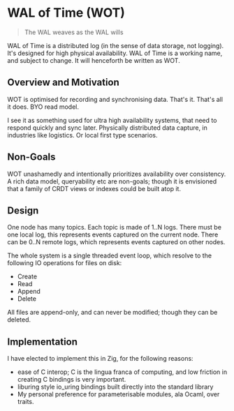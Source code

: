 # WAL of Time (WOT)

> The WAL weaves as the WAL wills

WAL of Time is a distributed log (in the sense of data storage, not logging). It's designed for high physical availability. WAL of Time is a working name, and subject to change. It will henceforth be written as WOT.

## Overview and Motivation

WOT is optimised for recording and synchronising data. That's it. That's all it does. BYO read model.

I see it as something used for ultra high availability systems, that need to respond quickly and sync later. Physically distributed data capture, in industries like logistics. Or local first type scenarios.

## Non-Goals

WOT unashamedly and intentionally prioritizes availability over consistency. A rich data model, queryability etc are non-goals; though it is envisioned that a family of CRDT views or indexes could be built atop it.

## Design

One node has many topics.
Each topic is made of 1..N logs.
There must be one local log, this represents events captured on the current node.
There can be 0..N remote logs, which represents events captured on other nodes.

The whole system is a single threaded event loop, which resolve to the following IO operations for files on disk:
- Create
- Read
- Append
- Delete

All files are append-only, and can never be modified; though they can be deleted. 

## Implementation

I have elected to implement this in Zig, for the following reasons:

- ease of C interop; C is the lingua franca of computing, and low friction in creating C bindings is very important.
- liburing style io_uring bindings built directly into the standard library
- My personal preference for parameterisable modules, ala Ocaml, over traits.
